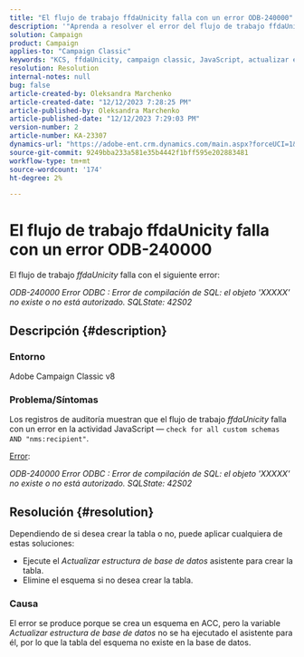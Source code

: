 ```yaml
---
title: "El flujo de trabajo ffdaUnicity falla con un error ODB-240000"
description: '"Aprenda a resolver el error del flujo de trabajo ffdaUnicity".'
solution: Campaign
product: Campaign
applies-to: "Campaign Classic"
keywords: "KCS, ffdaUnicity, campaign classic, JavaScript, actualizar estructura de la base de datos, esquema"
resolution: Resolution
internal-notes: null
bug: false
article-created-by: Oleksandra Marchenko
article-created-date: "12/12/2023 7:28:25 PM"
article-published-by: Oleksandra Marchenko
article-published-date: "12/12/2023 7:29:03 PM"
version-number: 2
article-number: KA-23307
dynamics-url: "https://adobe-ent.crm.dynamics.com/main.aspx?forceUCI=1&pagetype=entityrecord&etn=knowledgearticle&id=ffe1d09a-2499-ee11-be37-6045bd0065f9"
source-git-commit: 9249bba233a581e35b4442f1bff595e202883481
workflow-type: tm+mt
source-wordcount: '174'
ht-degree: 2%

---
```


# El flujo de trabajo ffdaUnicity falla con un error ODB-240000


El flujo de trabajo *ffdaUnicity* falla con el siguiente error:

*ODB-240000 Error ODBC : Error de compilación de SQL: el objeto &#39;XXXXX&#39; no existe o no está autorizado. SQLState: 42S02*

## Descripción {#description}


### Entorno

Adobe Campaign Classic v8

### Problema/Síntomas

Los registros de auditoría muestran que el flujo de trabajo *ffdaUnicity* falla con un error en la actividad JavaScript — `check for all custom schemas AND "nms:recipient"`.

<u>Error</u>:

*ODB-240000 Error ODBC : Error de compilación de SQL: el objeto &#39;XXXXX&#39; no existe o no está autorizado. SQLState: 42S02*


## Resolución {#resolution}


Dependiendo de si desea crear la tabla o no, puede aplicar cualquiera de estas soluciones:

- Ejecute el *Actualizar estructura de base de datos* asistente para crear la tabla.
- Elimine el esquema si no desea crear la tabla.


### Causa

El error se produce porque se crea un esquema en ACC, pero la variable *Actualizar estructura de base de datos* no se ha ejecutado el asistente para él, por lo que la tabla del esquema no existe en la base de datos.
